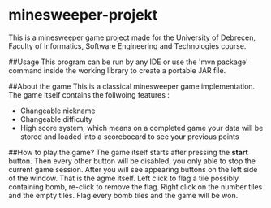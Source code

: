 # minesweeper-projekt
This is a minesweeper game project made for the University of Debrecen, Faculty of Informatics, Software Engineering and Technologies course.

##Usage
This program can be run by any IDE or use the 'mvn package' command inside the working library to create a portable JAR file.

##About the game
This is a classical minesweeper game implementation. The game itself contains the follwoing features :
- Changeable nickname 
- Changeable difficulty
- High score system, which means on a completed game your data will be stored and loaded into a scoreboeard to see your previous points

##How to play the game?
The game itself starts after pressing the **start** button. Then every other button will be disabled, you only able to stop the current game session.
After you will see appearing buttons on the left side of the window. That is the agme itself. 
Left click to flag a tile possibly containing bomb, re-click to remove the flag.
Right click on the number tiles and the empty tiles. Flag every bomb tiles and the game will be won.
